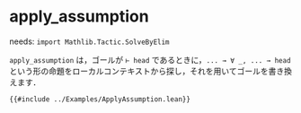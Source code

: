# apply_assumption

needs: `import Mathlib.Tactic.SolveByElim`

`apply_assumption` は，ゴールが `⊢ head` であるときに，`... → ∀ _, ... → head` という形の命題をローカルコンテキストから探し，それを用いてゴールを書き換えます．

```lean
{{#include ../Examples/ApplyAssumption.lean}}
```
